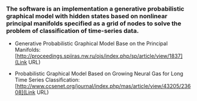 ### The software is an implementation a generative probabilistic graphical model with hidden states based on nonlinear principal manifolds specified as a grid of nodes to solve the problem of classification of time-series data. ###

* Generative Probabilistic Graphical Model Base on the Principal Manifolds:
[http://proceedings.spiiras.nw.ru/ojs/index.php/sp/article/view/1837](Link URL)

* Probabilistic Graphical Model Based on Growing Neural Gas for Long Time Series Classification:
[http://www.ccsenet.org/journal/index.php/mas/article/view/43205/23608](Link URL)